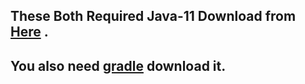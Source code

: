 
## These Both Required Java-11 Download from [Here](https://www.oracle.com/java/technologies/javase-jdk11-downloads.html) .

## You also need [gradle](https://gradle.org/install/) download it.
